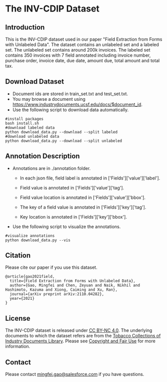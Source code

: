 # The INV-CDIP Dataset

## Introduction
This is the INV-CDIP dataset used in our paper "Field Extraction from Forms with Unlabeled Data". The dataset contains 
an unlabeled set and a labeled set. The unlabeled set contains around 200k invoices. The labeled set contains 350 invoices 
with 7 field annotated including invoice number, purchase order, invoice date, due date, amount due, total amount and 
total tax.

## Download Dataset
* Document ids are stored in train_set.txt and test_set.txt.
* You may browse a document using https://www.industrydocuments.ucsf.edu/docs/$document_id.
* Use the following script to download data automatically.
```buildoutcfg
#install packages
bash install.sh
#download labeled data
python download_data.py --download --split labeled
#download unlabeled data
python download_data.py --download --split unlabeled
```

## Annotation Description
* Annotations are in ./annotation folder.

  * In each json file, field label is annotated in ['Fields']['value']['label'].

  * Field value is annotated in ['Fields']['value']['tag'].

  * Field value location is annotated in ['Fields']['value']['bbox'].
  
  * The key of a field value is annotated in ['Fields']['key']['tag'].
  
  * Key location is annotated in ['Fields']['key']['bbox'].


* Use the following script to visualize the annotations.
```buildoutcfg
#visualize annotations
python download_data.py --vis
```

## Citation
Please cite our paper if you use this dataset.
```buildoutcfg
@article{gao2021field,
  title={Field Extraction from Forms with Unlabeled Data},
  author={Gao, Mingfei and Chen, Zeyuan and Naik, Nikhil and Hashimoto, Kazuma and Xiong, Caiming and Xu, Ran},
  journal={arXiv preprint arXiv:2110.04282},
  year={2021}
}
```

## License
The INV-CDIP dataset is released under [CC BY-NC 4.0](https://creativecommons.org/licenses/by-nc/4.0/). 
The underlying documents to which the dataset refers are from the [Tobacco Collections of Industry Documents Library](https://www.industrydocuments.ucsf.edu/). 
Please see [Copyright and Fair Use](https://www.industrydocuments.ucsf.edu/help/copyright/) for more information.

## Contact
Please contact mingfei.gao@salesforce.com if you have questions.